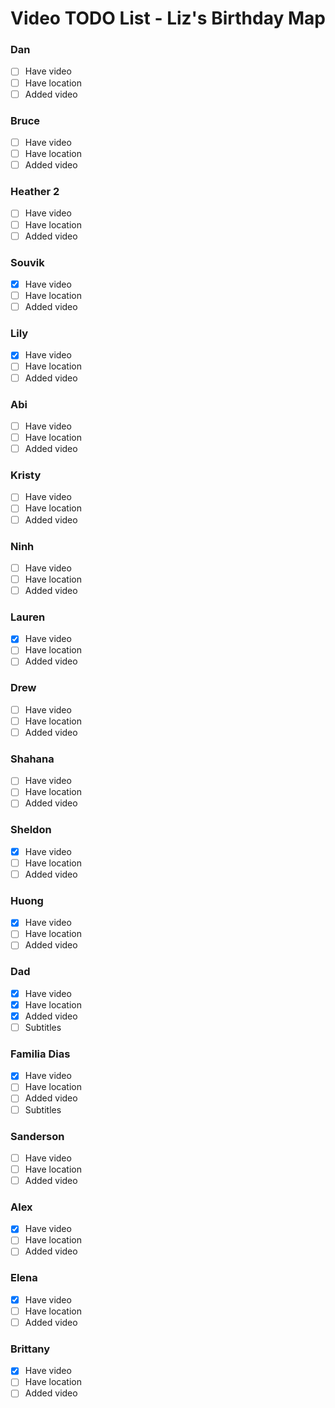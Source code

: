 # Video TODO List - Liz's Birthday Map

### Dan
- [ ] Have video
- [ ] Have location
- [ ] Added video

### Bruce
- [ ] Have video
- [ ] Have location
- [ ] Added video

### Heather 2
- [ ] Have video
- [ ] Have location
- [ ] Added video

### Souvik
- [x] Have video
- [ ] Have location
- [ ] Added video

### Lily
- [x] Have video
- [ ] Have location
- [ ] Added video

### Abi
- [ ] Have video
- [ ] Have location
- [ ] Added video

### Kristy
- [ ] Have video
- [ ] Have location
- [ ] Added video

### Ninh
- [ ] Have video
- [ ] Have location
- [ ] Added video

### Lauren
- [x] Have video
- [ ] Have location
- [ ] Added video

### Drew
- [ ] Have video
- [ ] Have location
- [ ] Added video

### Shahana
- [ ] Have video
- [ ] Have location
- [ ] Added video

### Sheldon
- [x] Have video
- [ ] Have location
- [ ] Added video

### Huong
- [x] Have video
- [ ] Have location
- [ ] Added video

### Dad
- [x] Have video
- [x] Have location
- [x] Added video
- [ ] Subtitles

### Familia Dias
- [x] Have video
- [ ] Have location
- [ ] Added video
- [ ] Subtitles

### Sanderson
- [ ] Have video
- [ ] Have location
- [ ] Added video

### Alex
- [x] Have video
- [ ] Have location
- [ ] Added video

### Elena
- [x] Have video
- [ ] Have location
- [ ] Added video

### Brittany
- [x] Have video
- [ ] Have location
- [ ] Added video 
